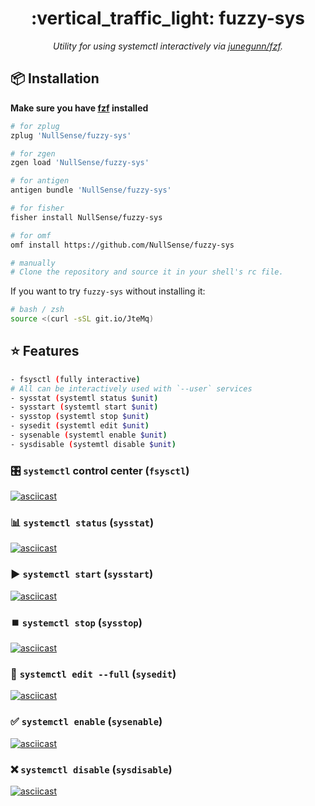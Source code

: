 <h1 align="center">:vertical_traffic_light: fuzzy-sys</h1>
<p align="center">
    <em>Utility for using systemctl interactively via <a href="https://github.com/junegunn/fzf">junegunn/fzf</a>.</em>
</p>

## :package: Installation

**Make sure you have [fzf](https://github.com/junegunn/fzf) installed**

```zsh
# for zplug
zplug 'NullSense/fuzzy-sys'

# for zgen
zgen load 'NullSense/fuzzy-sys'

# for antigen
antigen bundle 'NullSense/fuzzy-sys'

# for fisher
fisher install NullSense/fuzzy-sys

# for omf
omf install https://github.com/NullSense/fuzzy-sys

# manually
# Clone the repository and source it in your shell's rc file.
```

If you want to try `fuzzy-sys` without installing it:

```bash
# bash / zsh
source <(curl -sSL git.io/JteMq)
```

## :star: Features

```bash
- fsysctl (fully interactive)
# All can be interactively used with `--user` services
- sysstat (systemtl status $unit)
- sysstart (systemtl start $unit)
- sysstop (systemtl stop $unit)
- sysedit (systemtl edit $unit)
- sysenable (systemtl enable $unit)
- sysdisable (systemtl disable $unit)
```

### :control_knobs: `systemctl` control center (`fsysctl`)

[![asciicast](https://asciinema.org/a/CCIPOAEajb1PM360lvZxX3MOZ.svg)](https://asciinema.org/a/CCIPOAEajb1PM360lvZxX3MOZ)

### :bar_chart: `systemctl status` (`sysstat`)

[![asciicast](https://asciinema.org/a/cbdDMDGCHMD2c1rClJEM7Qk2W.svg)](https://asciinema.org/a/cbdDMDGCHMD2c1rClJEM7Qk2W)

### :arrow_forward: `systemctl start` (`sysstart`)

[![asciicast](https://asciinema.org/a/P3TteInPNT3z8MHXgiXDCJYDD.svg)](https://asciinema.org/a/P3TteInPNT3z8MHXgiXDCJYDD)

### :stop_button: `systemctl stop` (`sysstop`)

[![asciicast](https://asciinema.org/a/AND4bOS7OjO26scbNLPMmAd3g.svg)](https://asciinema.org/a/AND4bOS7OjO26scbNLPMmAd3g)

### :memo: `systemctl edit --full` (`sysedit`)

[![asciicast](https://asciinema.org/a/2uqHRF9rJu2lTz3CvdwBSuPrD.svg)](https://asciinema.org/a/2uqHRF9rJu2lTz3CvdwBSuPrD)

### :white_check_mark: `systemctl enable` (`sysenable`)

[![asciicast](https://asciinema.org/a/tmRL0c9W8xbJmFMuXfbrk95s6.svg)](https://asciinema.org/a/tmRL0c9W8xbJmFMuXfbrk95s6)

### :x: `systemctl disable` (`sysdisable`)

[![asciicast](https://asciinema.org/a/VCtem6GjJbUKVlrYfCKobdSjU.svg)](https://asciinema.org/a/VCtem6GjJbUKVlrYfCKobdSjU)
